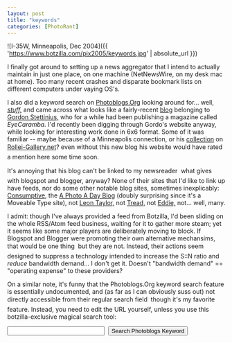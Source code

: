 ```yaml
---
layout: post
title: "keywords"
categories: [PhotoRant]
---
```



![I-35W, Minneapolis, Dec 2004]({{ 'https://www.botzilla.com/pix2005/keywords.jpg' | absolute_url }})


I finally got around to setting up a news aggregator that I intend to actually maintain in just one place, on one machine (NetNewsWire, on my desk mac at home). Too many recent crashes and disparate bookmark lists on different computers under vaying OS's.

I also did a keyword search on <a href="http://www.photoblogs.org" target="key">Photoblogs.Org</a> looking around for... well, <a href="http://www.photoblogs.org/search/?keyword=stuff" target="key"><i>stuff,</i></a> and came across what looks like a fairly-recent <a href="http://gordisdead.blogspot.com/" target="key">blog</a> belonging to <a href="http://www.eyecaramba.com/" target="key">Gordon Stettinius,</a> who for a while had been publishing a magazine called <i>EyeCaramba.</i> I'd recently been digging through Gordo's website anyway, while looking for interesting work done in 6x6 format. Some of it was familiar -- maybe because of a Minneapolis connection, or his <a href="http://www.rollei-gallery.net/elgordo/folder-list.html" target="key">collection</a> on <a href="http:/www.rollei-gallery.net/" target="key">Rollei-Gallery.net</a>? &#151;  even without this new blog his website would have rated a mention here some time soon.

<!--more-->
It's annoying that his blog can't be linked to my newsreader &#151; what gives with blogspot and blogger, anyway? None of their sites that I'd like to link up have feeds, nor do some other notable blog sites, sometimes inexplicably: <a href="" target="key"></a> <a href="http://consumptive.org/" target="key">Consumptive,</a> the <a href="http://www.aphotoaday.org/news/">A Photo A Day Blog</a> (doubly surprising since it's a Moveable Type site), not <a href="http://leontaylor-photo.blogspot.com/" target="key">Leon Taylor,</a> not <a href="http://www.brainsonfilm.com/gotreadgo/index.html" target="key">Tread,</a> not <a href="http://www.walkeast.com/diary.php" target="key">Eddie,</a> not... well, many.

I admit: though I've always provided a feed from Botzilla, I'd been sliding on the whole RSS/Atom feed business, waiting for it to gather more steam; yet it seems like some major players are deliberately moving to block. If Blogspot and Blogger were promoting their own alternative mechansims, that would be one thing &#151; but they are not. Instead, their actions seem designed to suppress a technology intended to increase the S::N ratio and <i>reduce</i> bandwidth demand... I don't get it. Doesn't "bandwidth demand" == "operating expense" to these providers?

On a similar note, it's funny that the Photoblogs.Org keyword search feature is essentially undocumented, and (as far as I can obviously suss out) not directly accessible from their regular search field &#151; though it's my favorite feature. Instead, you need to edit the URL yourself, unless you use this botzilla-exclusive magical search tool:

<form method="get" action="http://www.photoblogs.org/search/" style="margin: 0;" target="_blank"><input name="keyword" size="25" value="" />&nbsp;&nbsp;<input type="submit" value="Search Photoblogs Keyword" /></form>

&nbsp;

